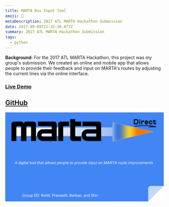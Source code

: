 ```yaml
---
title: MARTA Bus Input Tool
emoji: 🚉
metaDescription: 2017 ATL MARTA Hackathon Submission
date: 2017-09-09T21:32:56.677Z
summary: 2017 ATL MARTA Hackathon Submission
tags:
  - python
---
```

**Background:** For the 2017 ATL MARTA Hackathon, this project was my group's submission. We created an online and mobile app that allows people to provide their feedback and input on MARTA's routes by adjusting the current lines via the online interface.

### [Live Demo](https://prakol16.github.io/marta-bus-input-tool/)

## [GitHub](https://github.com/shiv213/marta-bus-input-tool)

![marta](/static/img/marta_input.svg "marta")